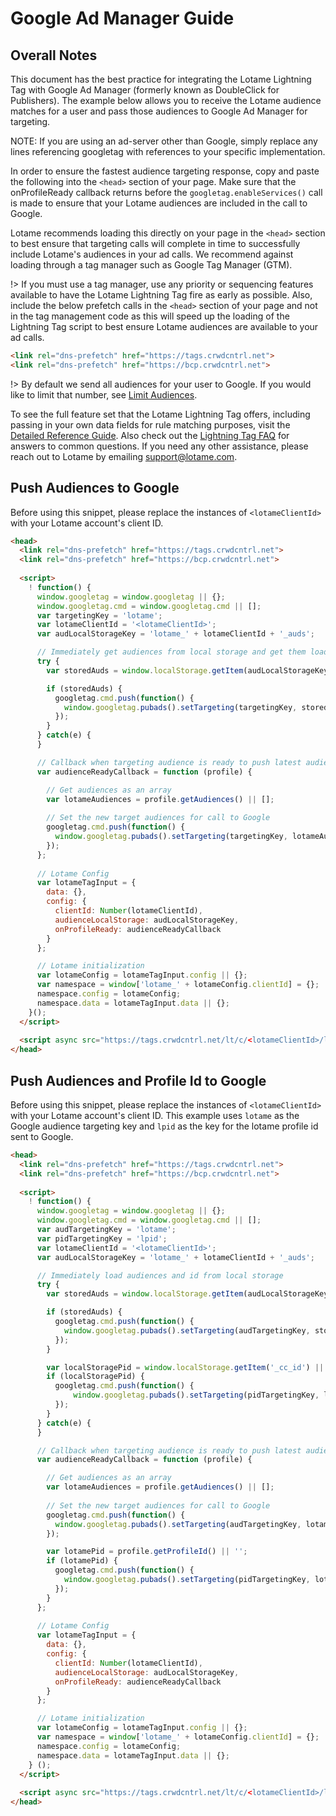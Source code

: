 # Google Ad Manager Guide

## Overall Notes

This document has the best practice for integrating the Lotame Lightning Tag with Google Ad Manager (formerly known as DoubleClick for Publishers). The example below allows you to receive the Lotame audience matches for a user and pass those audiences to Google Ad Manager for targeting.

NOTE: If you are using an ad-server other than Google, simply replace any lines referencing googletag with references to your specific implementation.

In order to ensure the fastest audience targeting response, copy and paste the following into the `<head>` section of your page. Make sure that the onProfileReady callback returns before the `googletag.enableServices()` call is made to ensure that your Lotame audiences are included in the call to Google. 

Lotame recommends loading this directly on your page in the `<head>` section to best ensure that targeting calls will complete in time to successfully include Lotame's audiences in your ad calls. We recommend against loading through a tag manager such as Google Tag Manager (GTM). 

!> If you must use a tag manager, use any priority or sequencing features available to have the Lotame Lightning Tag fire as early as possible. Also, include the below prefetch calls in the `<head>` section of your page and not in the tag management code as this will speed up the loading of the Lightning Tag script to best ensure Lotame audiences are available to your ad calls.

```html
<link rel="dns-prefetch" href="https://tags.crwdcntrl.net">            
<link rel="dns-prefetch" href="https://bcp.crwdcntrl.net">
```

!> By default we send all audiences for your user to Google. If you would like to limit that number, see [Limit Audiences](lightning-tag/faq?id=how-can-i-limit-the-number-of-audiences-returned).

To see the full feature set that the Lotame Lightning Tag offers, including passing in your own data fields for rule matching purposes, visit the [Detailed Reference Guide](lightning-tag/detailed-reference.md). Also check out the [Lightning Tag FAQ](lightning-tag/faq.md) for answers to common questions. If you need any other assistance, please reach out to Lotame by emailing support@lotame.com.

## Push Audiences to Google

Before using this snippet, please replace the instances of `<lotameClientId>` with your Lotame account's client ID.

```html
<head>
  <link rel="dns-prefetch" href="https://tags.crwdcntrl.net">
  <link rel="dns-prefetch" href="https://bcp.crwdcntrl.net">
  
  <script>
    ! function() {
      window.googletag = window.googletag || {};
      window.googletag.cmd = window.googletag.cmd || [];
      var targetingKey = 'lotame';
      var lotameClientId = '<lotameClientId>';
      var audLocalStorageKey = 'lotame_' + lotameClientId + '_auds';

      // Immediately get audiences from local storage and get them loaded
      try {
        var storedAuds = window.localStorage.getItem(audLocalStorageKey) || '';

        if (storedAuds) {
          googletag.cmd.push(function() {
            window.googletag.pubads().setTargeting(targetingKey, storedAuds.split(','));
          });
        }
      } catch(e) {
      } 

      // Callback when targeting audience is ready to push latest audience data
      var audienceReadyCallback = function (profile) {

        // Get audiences as an array
        var lotameAudiences = profile.getAudiences() || [];
    
        // Set the new target audiences for call to Google
        googletag.cmd.push(function() {
          window.googletag.pubads().setTargeting(targetingKey, lotameAudiences);
        });  
      };
    
      // Lotame Config
      var lotameTagInput = {
        data: {},
        config: {
          clientId: Number(lotameClientId),
          audienceLocalStorage: audLocalStorageKey,
          onProfileReady: audienceReadyCallback
        }
      };

      // Lotame initialization
      var lotameConfig = lotameTagInput.config || {};
      var namespace = window['lotame_' + lotameConfig.clientId] = {};
      namespace.config = lotameConfig;
      namespace.data = lotameTagInput.data || {};
    }();
  </script>
  
  <script async src="https://tags.crwdcntrl.net/lt/c/<lotameClientId>/lt.min.js"></script>
</head>
```


## Push Audiences and Profile Id to Google

Before using this snippet, please replace the instances of `<lotameClientId>` with your Lotame account's client ID.
This example uses `lotame` as the Google audience targeting key and `lpid` as the key for the lotame profile id sent to Google.

```html
<head>
  <link rel="dns-prefetch" href="https://tags.crwdcntrl.net">
  <link rel="dns-prefetch" href="https://bcp.crwdcntrl.net">
  
  <script>
    ! function() {
      window.googletag = window.googletag || {};
      window.googletag.cmd = window.googletag.cmd || [];
      var audTargetingKey = 'lotame';
      var pidTargetingKey = 'lpid';
      var lotameClientId = '<lotameClientId>';
      var audLocalStorageKey = 'lotame_' + lotameClientId + '_auds';

      // Immediately load audiences and id from local storage
      try {
        var storedAuds = window.localStorage.getItem(audLocalStorageKey) || '';

        if (storedAuds) {
          googletag.cmd.push(function() {
            window.googletag.pubads().setTargeting(audTargetingKey, storedAuds.split(','));
          });
        }

        var localStoragePid = window.localStorage.getItem('_cc_id') || '';
        if (localStoragePid) {
          googletag.cmd.push(function() {
              window.googletag.pubads().setTargeting(pidTargetingKey, localStoragePid);
          });
        }
      } catch(e) {
      } 

      // Callback when targeting audience is ready to push latest audience data
      var audienceReadyCallback = function (profile) {

        // Get audiences as an array
        var lotameAudiences = profile.getAudiences() || [];
    
        // Set the new target audiences for call to Google
        googletag.cmd.push(function() {
          window.googletag.pubads().setTargeting(audTargetingKey, lotameAudiences);
        });  

        var lotamePid = profile.getProfileId() || '';
        if (lotamePid) {
          googletag.cmd.push(function() {
            window.googletag.pubads().setTargeting(pidTargetingKey, lotamePid);
          });
        }
      };
    
      // Lotame Config
      var lotameTagInput = {
        data: {},
        config: {
          clientId: Number(lotameClientId),
          audienceLocalStorage: audLocalStorageKey,
          onProfileReady: audienceReadyCallback
        }
      };

      // Lotame initialization
      var lotameConfig = lotameTagInput.config || {};
      var namespace = window['lotame_' + lotameConfig.clientId] = {};
      namespace.config = lotameConfig;
      namespace.data = lotameTagInput.data || {};
    } ();
  </script>
  
  <script async src="https://tags.crwdcntrl.net/lt/c/<lotameClientId>/lt.min.js"></script>
</head>
```
